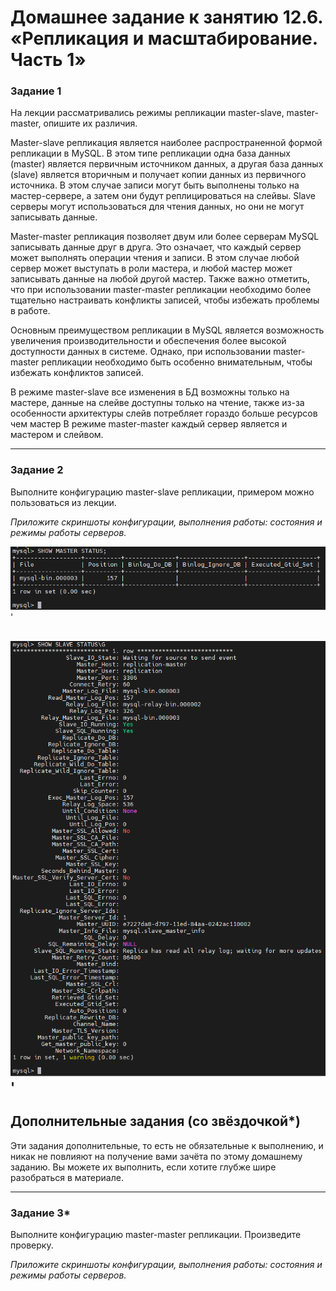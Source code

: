 # Домашнее задание к занятию 12.6. «Репликация и масштабирование. Часть 1»



### Задание 1

На лекции рассматривались режимы репликации master-slave, master-master, опишите их различия.

Master-slave репликация является наиболее распространенной формой репликации в MySQL. В этом типе репликации одна база данных (master) является первичным источником данных, а другая база данных (slave) является вторичным и получает копии данных из первичного источника. В этом случае записи могут быть выполнены только на мастер-сервере, а затем они будут реплицироваться на слейвы. Slave серверы могут использоваться для чтения данных, но они не могут записывать данные.

Master-master репликация позволяет двум или более серверам MySQL записывать данные друг в друга. Это означает, что каждый сервер может выполнять операции чтения и записи. В этом случае любой сервер может выступать в роли мастера, и любой мастер может записывать данные на любой другой мастер. Также важно отметить, что при использовании master-master репликации необходимо более тщательно настраивать конфликты записей, чтобы избежать проблемы в работе.

Основным преимуществом репликации в MySQL является возможность увеличения производительности и обеспечения более высокой доступности данных в системе. Однако, при использовании master-master репликации необходимо быть особенно внимательным, чтобы избежать конфликтов записей.

В режиме master-slave все изменения в БД возможны только на мастере, данные на слейве доступны только на чтение, также из-за особенности архитектуры слейв потребляет гораздо больше ресурсов чем мастер В режиме master-master каждый сервер является и мастером и слейвом.

---

### Задание 2

Выполните конфигурацию master-slave репликации, примером можно пользоваться из лекции.

*Приложите скриншоты конфигурации, выполнения работы: состояния и режимы работы серверов.*

![master](img/Screenshot_3.png)'

![slave](img/Screenshot_1.png)'
---

## Дополнительные задания (со звёздочкой*)
Эти задания дополнительные, то есть не обязательные к выполнению, и никак не повлияют на получение вами зачёта по этому домашнему заданию. Вы можете их выполнить, если хотите глубже шире разобраться в материале.

---

### Задание 3* 

Выполните конфигурацию master-master репликации. Произведите проверку.

*Приложите скриншоты конфигурации, выполнения работы: состояния и режимы работы серверов.*
